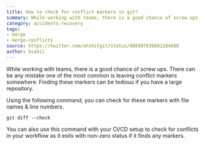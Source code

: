 ```yaml
---
title: How to check for conflict markers in git?
summary: While working with teams, there is a good chance of screw ups. There can be any mistake one of the most common is leaving conflict markers somewhere. Finding these markers can be tedious if you have a large repository.
category: accidents-recovery
tags:
- merge
- merge-conflicts
source: https://twitter.com/ohshitgit/status/808497638681284608
author: bsahil
---
```


While working with teams, there is a good chance of screw ups. There can be any mistake one of the most common is leaving conflict markers somewhere. Finding these markers can be tedious if you have a large repository.

Using the following command, you can check for these markers with file names & line numbers.

```shell
git diff --check
```

You can also use this command with your CI/CD setup to check for conflicts in your workflow as it exits with non-zero status if it finds any markers.
